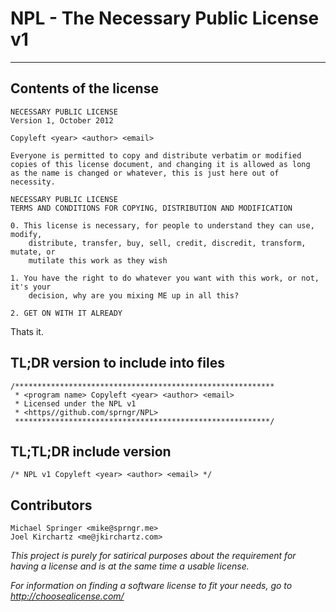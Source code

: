 # NPL - The Necessary Public License v1

***

## Contents of the license

```
NECESSARY PUBLIC LICENSE
Version 1, October 2012

Copyleft <year> <author> <email>

Everyone is permitted to copy and distribute verbatim or modified
copies of this license document, and changing it is allowed as long
as the name is changed or whatever, this is just here out of necessity.

NECESSARY PUBLIC LICENSE
TERMS AND CONDITIONS FOR COPYING, DISTRIBUTION AND MODIFICATION

0. This license is necessary, for people to understand they can use, modify, 
    distribute, transfer, buy, sell, credit, discredit, transform, mutate, or 
    mutilate this work as they wish

1. You have the right to do whatever you want with this work, or not, it's your 
    decision, why are you mixing ME up in all this?

2. GET ON WITH IT ALREADY
```

Thats it.

## TL;DR version to include into files

```
/**********************************************************
 * <program name> Copyleft <year> <author> <email>
 * Licensed under the NPL v1 
 * <https//github.com/sprngr/NPL>
 *********************************************************/
```

## TL;TL;DR include version

```
/* NPL v1 Copyleft <year> <author> <email> */
```

## Contributors

```
Michael Springer <mike@sprngr.me>
Joel Kirchartz <me@jkirchartz.com>
```

*This project is purely for satirical purposes about the requirement for having a license and is at the same time a usable license.*

*For information on finding a software license to fit your needs, go to http://choosealicense.com/*